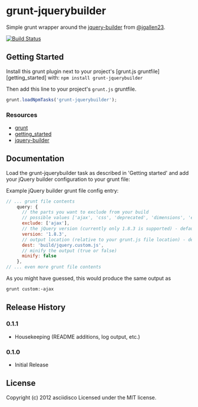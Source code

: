 # grunt-jquerybuilder

Simple grunt wrapper around the [jquery-builder](https://github.com/jgallen23/jquery-builder) from [@jgallen23](https://github.com/jgallen23).

[![Build Status](https://secure.travis-ci.org/asciidisco/grunt-jquerybuilder.png?branch=master)](http://travis-ci.org/asciidisco/grunt-jquerybuilder)

## Getting Started
Install this grunt plugin next to your project's [grunt.js gruntfile][getting_started] with: `npm install grunt-jquerybuilder`

Then add this line to your project's `grunt.js` gruntfile.

```javascript
grunt.loadNpmTasks('grunt-jquerybuilder');
```

### Resources

+ [grunt](https://github.com/cowboy/grunt)
+ [getting_started](https://github.com/cowboy/grunt/blob/master/docs/getting_started.md)
+ [jquery-builder](https://github.com/jgallen23/jquery-builder)

## Documentation
Load the grunt-jquerybuilder task as described in 'Getting started' and add your jQuery builder
configuration to your grunt file:

Example jQuery builder grunt file config entry:

```javascript
// ... grunt file contents
    query: {
      // the parts you want to exclude from your build
      // possible values ['ajax', 'css', 'deprecated', 'dimensions', 'effects', 'offset']
      exclude: ['ajax'],
      // the jQuery version (currently only 1.8.3 is supported) - defaults to 1.8.3
      version: '1.8.3',
      // output location (relative to your grunt.js file location) - defaults to false
      dest: 'build/jquery.custom.js',
      // minify the output (true or false)
      minify: false
    },
// ... even more grunt file contents
```
As you might have guessed, this would produce the same output as

```shell
grunt custom:-ajax
```

## Release History
### 0.1.1
+ Housekeeping (README additions, log output, etc.)
### 0.1.0
+ Initial Release

## License
Copyright (c) 2012 asciidisco
Licensed under the MIT license.